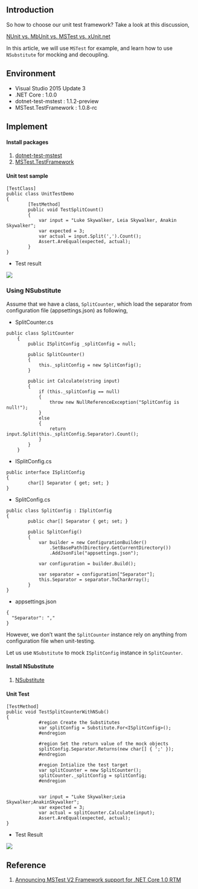## Introduction

So how to choose our unit test framework? Take a look at this discussion,

[NUnit vs. MbUnit vs. MSTest vs. xUnit.net](http://stackoverflow.com/questions/261139/nunit-vs-mbunit-vs-mstest-vs-xunit-net)

In this article, we will use `MSTest` for example, and learn how to use `NSubstitute` for mocking and decoupling.


## Environment

* Visual Studio 2015 Update 3  
* .NET Core : 1.0.0
* dotnet-test-mstest : 1.1.2-preview
* MSTest.TestFramework : 1.0.8-rc

## Implement


#### Install packages

1. [dotnet-test-mstest](https://www.nuget.org/packages/dotnet-test-mstest/)
2. [MSTest.TestFramework](https://www.nuget.org/packages/MSTest.TestFramework/)

#### Unit test sample

```
[TestClass]
public class UnitTestDemo
{
        [TestMethod]
        public void TestSplitCount()
        {
            var input = "Luke Skywalker, Leia Skywalker, Anakin Skywalker";
            var expected = 3;
            var actual = input.Split(',').Count();
            Assert.AreEqual(expected, actual);
        }
}
```

* Test result

![](https://2.bp.blogspot.com/-UOwBj69H964/WHD938oC1RI/AAAAAAAAEJw/zUYPurbLKtUyLSsrF2NV9KuIS9Y8lxFagCLcB/s1600/image001.png)


### Using NSubstitute

Assume that we have a class, `SplitCounter`, which load the separator from configuration file (appsettings.json) as following,

* SplitCounter.cs

```
public class SplitCounter
    {
        public ISplitConfig _splitConfig = null;

        public SplitCounter()
        {
            this._splitConfig = new SplitConfig();
        }

        public int Calculate(string input)
        {
            if (this._splitConfig == null)
            {
                throw new NullReferenceException("SplitConfig is null!");
            }
            else
            {
                return input.Split(this._splitConfig.Separator).Count();
            }
        }
    }
```

* ISplitConfig.cs

```
public interface ISplitConfig
{
        char[] Separator { get; set; }
}
```

* SplitConfig.cs

```
public class SplitConfig : ISplitConfig
{
        public char[] Separator { get; set; }

        public SplitConfig()
        {
            var builder = new ConfigurationBuilder()
                .SetBasePath(Directory.GetCurrentDirectory())
                .AddJsonFile("appsettings.json");

            var configuration = builder.Build();

            var separator = configuration["Separator"];
            this.Separator = separator.ToCharArray();
        }
}
```

* appsettings.json

```
{
  "Separator": ","
}
```

However, we don’t want the `SplitCounter` instance rely on anything from configuration file when unit-testing.

Let us use `NSubstitute` to mock `ISplitConfig` instance in `SplitCounter`.

#### Install NSubstitute

1. [NSubstitute](https://www.nuget.org/packages/NSubstitute)


#### Unit Test

```
[TestMethod]
public void TestSplitCounterWithNSub()
{
            #region Create the Substitutes
            var splitConfig = Substitute.For<ISplitConfig>();
            #endregion

            #region Set the return value of the mock objects
            splitConfig.Separator.Returns(new char[] { ';' });
            #endregion

            #region Intialize the test target
            var splitCounter = new SplitCounter();
            splitCounter._splitConfig = splitConfig;
            #endregion


            var input = "Luke Skywalker;Leia Skywalker;AnakinSkywalker";
            var expected = 3;
            var actual = splitCounter.Calculate(input);
            Assert.AreEqual(expected, actual);
}
```

* Test Result

![](https://1.bp.blogspot.com/-MfxXEpWw3-8/WHD9_MeeELI/AAAAAAAAEJ0/qLOXKtCRkX4wCKzxghoZmOLSnln9VPIvACLcB/s1600/image002.png)


## Reference

1. [Announcing MSTest V2 Framework support for .NET Core 1.0 RTM](https://blogs.msdn.microsoft.com/visualstudioalm/2016/09/01/announcing-mstest-v2-framework-support-for-net-core-1-0-rtm/)



